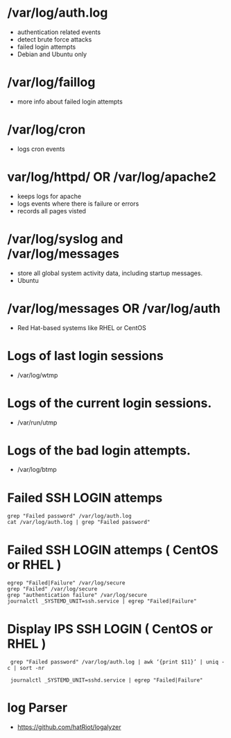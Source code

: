 # /var/log/auth.log
- authentication related events
- detect brute force attacks
- failed login attempts
- Debian and Ubuntu only


# /var/log/faillog
- more info about failed login attempts


# /var/log/cron
- logs cron events 


# var/log/httpd/ OR /var/log/apache2
- keeps logs for apache
- logs events where there is failure or errors
- records all pages visted

# /var/log/syslog and /var/log/messages
- store all global system activity data, including startup messages. 
- Ubuntu

# /var/log/messages OR /var/log/auth
- Red Hat-based systems like RHEL or CentOS 

# Logs of last login sessions
- /var/log/wtmp 
# Logs of the current login sessions.
- /var/run/utmp
# Logs of the bad login attempts.
- /var/log/btmp

# Failed SSH LOGIN attemps
```
grep "Failed password" /var/log/auth.log
cat /var/log/auth.log | grep "Failed password"
```

# Failed SSH LOGIN attemps ( CentOS or RHEL )
```
egrep "Failed|Failure" /var/log/secure
grep "Failed" /var/log/secure
grep "authentication failure" /var/log/secure
journalctl _SYSTEMD_UNIT=ssh.service | egrep "Failed|Failure"
```
# Display IPS SSH LOGIN ( CentOS or RHEL )
```
 grep "Failed password" /var/log/auth.log | awk ‘{print $11}’ | uniq -c | sort -nr
 
 journalctl _SYSTEMD_UNIT=sshd.service | egrep "Failed|Failure"
 ```


# log Parser
- https://github.com/hatRiot/logalyzer
